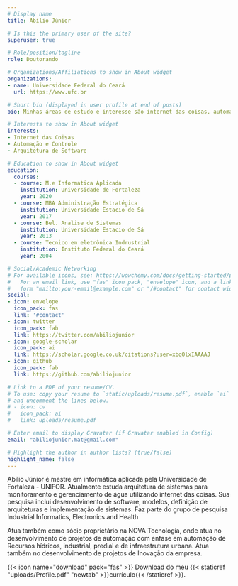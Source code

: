 ```yaml
---
# Display name
title: Abílio Júnior

# Is this the primary user of the site?
superuser: true

# Role/position/tagline
role: Doutorando

# Organizations/Affiliations to show in About widget
organizations:
- name: Universidade Federal do Ceará
  url: https://www.ufc.br

# Short bio (displayed in user profile at end of posts)
bio: Minhas áreas de estudo e interesse são internet das coisas, automação e arquitetura de software.

# Interests to show in About widget
interests:
- Internet das Coisas
- Automação e Controle
- Arquitetura de Software

# Education to show in About widget
education:
  courses:
  - course: M.e Informatica Aplicada 
    institution: Universidade de Fortaleza
    year: 2020
  - course: MBA Administração Estratégica
    institution: Universidade Estacio de Sá
    year: 2017
  - course: Bel. Analise de Sistemas
    institution: Universidade Estacio de Sá
    year: 2013
  - course: Tecnico em eletrônica Indrustrial
    institution: Instituto Federal do Ceará
    year: 2004

# Social/Academic Networking
# For available icons, see: https://wowchemy.com/docs/getting-started/page-builder/#icons
#   For an email link, use "fas" icon pack, "envelope" icon, and a link in the
#   form "mailto:your-email@example.com" or "/#contact" for contact widget.
social:
- icon: envelope
  icon_pack: fas
  link: '#contact'
- icon: twitter
  icon_pack: fab
  link: https://twitter.com/abiliojunior
- icon: google-scholar
  icon_pack: ai
  link: https://scholar.google.co.uk/citations?user=xbqOlxIAAAAJ
- icon: github
  icon_pack: fab
  link: https://github.com/abiliojunior

# Link to a PDF of your resume/CV.
# To use: copy your resume to `static/uploads/resume.pdf`, enable `ai` icons in `params.toml`, 
# and uncomment the lines below.
# - icon: cv
#   icon_pack: ai
#   link: uploads/resume.pdf

# Enter email to display Gravatar (if Gravatar enabled in Config)
email: "abiliojunior.mat@gmail.com"

# Highlight the author in author lists? (true/false)
highlight_name: false
---
```


Abílio Júnior é mestre em informática aplicada pela Universidade de Fortaleza - UNIFOR. Atualmente estuda arquitetura de sistemas para monitoramento e gerenciamento de água utilizando internet das coisas. 
Sua pesquisa inclui desenvolvimento de software, modelos, definição de arquiteturas e implementação de sistemas.
Faz parte do grupo de pesquisa Industrial Informatics, Electronics and Health

Atua também como sócio proprietário na NOVA Tecnologia, onde atua no desenvolvimento de projetos de automação com enfase em automação de Recursos hídricos, industrial, predial e de infraestrutura urbana. Atua também no desenvolvimento de projetos de Inovação da empresa.


{{< icon name="download" pack="fas" >}} Download do meu {{< staticref "uploads/Profile.pdf" "newtab" >}}currículo{{< /staticref >}}.
